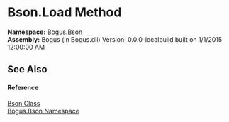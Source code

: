 # Bson.Load Method 
 

**Namespace:**&nbsp;<a href="N_Bogus_Bson">Bogus.Bson</a><br />**Assembly:**&nbsp;Bogus (in Bogus.dll) Version: 0.0.0-localbuild built on 1/1/2015 12:00:00 AM

## See Also


#### Reference
<a href="T_Bogus_Bson_Bson">Bson Class</a><br /><a href="N_Bogus_Bson">Bogus.Bson Namespace</a><br />